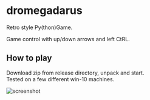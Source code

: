 # dromegadarus  
Retro style Py(thon)Game.  
  
Game control with up/down arrows and left CtRL.  
  
## How to play
Download zip from release directory, unpack and start.  
Tested on a few different win-10 machines.  
  
![screenshot](https://user-images.githubusercontent.com/97221506/148650351-95770225-826c-41d5-963e-90976da9edb6.png)




  
